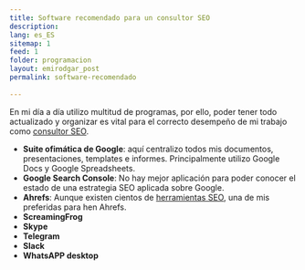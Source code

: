 ```yaml
---
title: Software recomendado para un consultor SEO
description: 
lang: es_ES
sitemap: 1
feed: 1
folder: programacion
layout: emirodgar_post
permalink: software-recomendado
  
---
```


En mi día a día utilizo multitud de programas, por ello, poder tener todo actualizado y organizar es vital para el correcto desempeño de mi trabajo como [consultor SEO](https://emirodgar.com/consultor-seo).



 - **Suite ofimática de Google**: aquí centralizo todos mis documentos, presentaciones, templates e informes. Principalmente utilizo Google Docs y Google Spreadsheets. 
 - **Google Search Console**: No hay mejor aplicación para poder conocer el estado de una estrategia SEO aplicada sobre Google.
 - **Ahrefs**: Aunque existen cientos de [herramientas SEO](https://emirodgar.com/herramientas-seo-gratis), una de mis preferidas para hen Ahrefs.
 - **ScreamingFrog**
 - **Skype**
 - **Telegram**
 - **Slack**
 - **WhatsAPP desktop**

<!--stackedit_data:
eyJoaXN0b3J5IjpbMzg3MDc1MDMyXX0=
-->